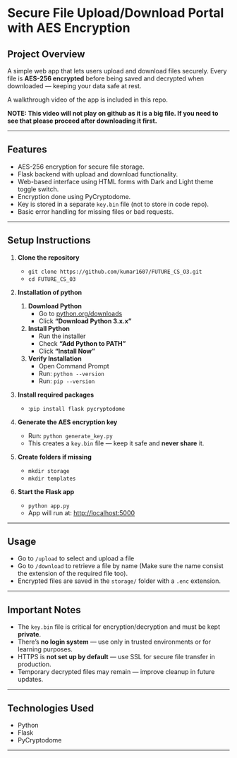 # Secure File Upload/Download Portal with AES Encryption

## Project Overview

A simple web app that lets users upload and download files securely. Every file is **AES-256 encrypted** before being saved and decrypted when downloaded — keeping your data safe at rest.

A walkthrough video of the app is included in this repo.

**NOTE: This video will not play on github as it is a big file. If you need to see that please proceed after downloading it first.**

---

## Features

- AES-256 encryption for secure file storage.
- Flask backend with upload and download functionality.
- Web-based interface using HTML forms with Dark and Light theme toggle switch.
- Encryption done using PyCryptodome.
- Key is stored in a separate `key.bin` file (not to store in code repo).
- Basic error handling for missing files or bad requests.

---

## Setup Instructions

1. **Clone the repository**
    
    - `git clone https://github.com/kumar1607/FUTURE_CS_O3.git`
    - `cd FUTURE_CS_03`
2. **Installation of python**
	1. **Download Python**
	    - Go to [python.org/downloads](https://www.python.org/downloads)
	    - Click **“Download Python 3.x.x”**
	2. **Install Python**
	    - Run the installer
	    - Check **“Add Python to PATH”**
	    - Click **“Install Now”**
	3. **Verify Installation**
	    - Open Command Prompt
	    - Run: `python --version`
	    - Run: `pip --version`
3. **Install required packages**
    - :`pip install flask pycryptodome`
4. **Generate the AES encryption key**
    - Run: `python generate_key.py`
    - This creates a `key.bin` file — keep it safe and **never share** it.
5. **Create folders if missing**
    - `mkdir storage`
    - `mkdir templates`
6. **Start the Flask app**
    - `python app.py`
    - App will run at: [http://localhost:5000](http://localhost:5000/)

---

## Usage

- Go to `/upload` to select and upload a file
- Go to `/download` to retrieve a file by name (Make sure the name consist the extension of the required file too).
- Encrypted files are saved in the `storage/` folder with a `.enc` extension.

---

## Important Notes

- The `key.bin` file is critical for encryption/decryption and must be kept **private**.
- There’s **no login system** — use only in trusted environments or for learning purposes.
- HTTPS is **not set up by default** — use SSL for secure file transfer in production.
- Temporary decrypted files may remain — improve cleanup in future updates.

---

## Technologies Used

- Python
- Flask
- PyCryptodome

---
